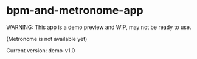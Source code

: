 # bpm-and-metronome-app
WARNING: This app is a demo preview and WIP, may not be ready to use.

(Metronome is not available yet)

Current version: demo-v1.0
